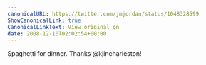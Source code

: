```yaml
---
canonicalURL: https://twitter.com/jmjordan/status/1048328599
ShowCanonicalLink: true
CanonicalLinkText: View original on
date: 2008-12-10T02:02:54+00:00
---
```

Spaghetti for dinner. Thanks @kjincharleston!